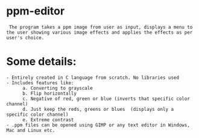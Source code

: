 # ppm-editor

     The program takes a ppm image from user as input, displays a menu to the user showing various image effects and applies the effects as per user's choice.

# Some details:
    - Entirely created in C language from scratch. No libraries used
    - Includes features like:
          a. Converting to grayscale
          b. Flip horizontally
          c. Negative of red, green or blue (inverts that specific color channel)
          d. Just keep the reds, greens or blues  (displays only a specific color channel)
          e. Extreme contrast
    - .ppm files can be opened using GIMP or any text editor in Windows, Mac and Linux etc.

